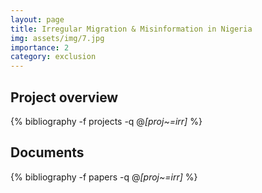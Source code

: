 ```yaml
---
layout: page
title: Irregular Migration & Misinformation in Nigeria
img: assets/img/7.jpg
importance: 2
category: exclusion
---
```


## Project overview

<div class="publications">

  {% bibliography -f projects -q @*[proj~=irr]* %}

</div>

## Documents

<div class="publications">

  {% bibliography -f papers -q @*[proj~=irr]* %}

</div>

